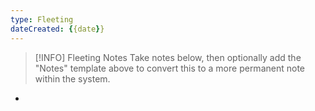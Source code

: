 ```yaml
---
type: Fleeting
dateCreated: {{date}}
---
```


> [!INFO] Fleeting Notes
> Take notes below, then optionally add the "Notes" template above to convert this to a more permanent note within the system.

* 